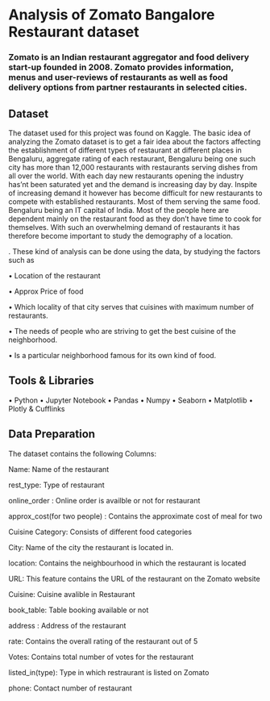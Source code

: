 # Analysis of Zomato Bangalore Restaurant dataset
### Zomato is an Indian restaurant aggregator and food delivery start-up founded in 2008. Zomato provides information, menus and user-reviews of restaurants as well as food delivery options from partner restaurants in selected cities.
## Dataset
The dataset used for this project was found on Kaggle.
The basic idea of analyzing the Zomato dataset is to get a fair idea about the factors affecting the establishment
of different types of restaurant at different places in Bengaluru, aggregate rating of each restaurant, Bengaluru
being one such city has more than 12,000 restaurants with restaurants serving dishes from all over the world.
With each day new restaurants opening the industry has’nt been saturated yet and the demand is increasing
day by day. Inspite of increasing demand it however has become difficult for new restaurants to compete with
established restaurants. Most of them serving the same food. Bengaluru being an IT capital of India. Most of
the people here are dependent mainly on the restaurant food as they don’t have time to cook for themselves.
With such an overwhelming demand of restaurants it has therefore become important to study the demography
of a location. 

. These kind of analysis can be done using the data, by studying the factors such as

• Location of the restaurant

• Approx Price of food

• Which locality of that city serves that cuisines with maximum number of restaurants.

• The needs of people who are striving to get the best cuisine of the neighborhood.

• Is a particular neighborhood famous for its own kind of food.

## Tools & Libraries 
• Python
• Jupyter Notebook
• Pandas 
• Numpy
• Seaborn
• Matplotlib
• Plotly & Cufflinks

## Data Preparation 
The dataset contains the following Columns:

Name:  Name of the restaurant

rest_type: Type of restaurant 

online_order : Online order is availble or not for restaurant 

approx_cost(for two people)	: Contains the approximate cost of meal for two

Cuisine Category: Consists of different food categories

City:  Name of the city the restaurant is located in.

location: Contains the neighbourhood in which the restaurant is located

URL: This feature contains the URL of the restaurant on the Zomato website

Cuisine: Cuisine avalible in Restaurant

book_table: Table booking available or not

address : Address of the restaurant

rate: Contains the overall rating of the restaurant out of 5

Votes: Contains total number of votes for the restaurant

listed_in(type): Type in which restraurant is listed on Zomato

phone: Contact number of restaurant 


